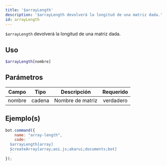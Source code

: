 ```yaml
---
title: '$arrayLength'
description: '$arrayLength devolverá la longitud de una matriz dada.'
id: arrayLength
---
```


`$arrayLength` devolverá la longitud de una matriz dada.

## Uso

```php
$arrayLength[nombre]
```

## Parámetros

| Campo  | Tipo   | Descripción      | Requerido |
| ------ | ------ | ---------------- |:---------:|
| nombre | cadena | Nombre de matriz | verdadero |

## Ejemplo(s)

```javascript
bot.command({
    name: "array-length",
    code: `
  $arrayLength[array]
  $createArray[array;aoi.js;akarui;documents;bot]
  `
});
```